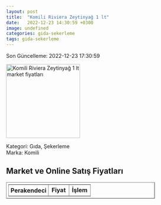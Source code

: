 ```yaml
---
layout: post
title:  "Komili Riviera Zeytinyağ 1 lt"
date:   2022-12-23 14:30:59 +0300
image: undefined
categories: gida-sekerleme
tags: gida-sekerleme
---
```


Son Güncelleme: 2022-12-23 17:30:59

<img src="undefined" width="200" alt="Komili Riviera Zeytinyağ 1 lt market fiyatları" />

Kategori: Gıda, Şekerleme
<br />
Marka: Komili

<h2>Market ve Online Satış Fiyatları</h2>

<table border="1" style="padding: 5px;width:80%;">
  <tr>
    <td style="padding: 5px;"><strong>Perakendeci</strong></td>
    <td><strong>Fiyat</strong></td>
    <td><strong>İşlem</strong></td>
  </tr>
  
</table>

